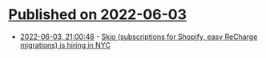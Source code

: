 # [Published on 2022-06-03](index.md)

* [2022-06-03, 21:00:48](https://news.ycombinator.com/item?id=31613555) - [Skio (subscriptions for Shopify, easy ReCharge migrations) is hiring in NYC](https://skio.com/careers/)
